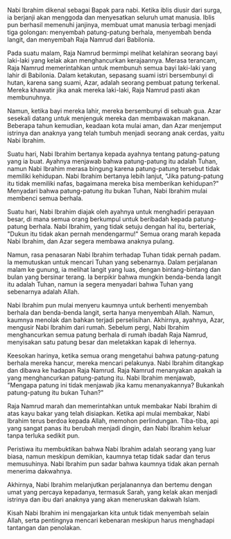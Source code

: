 Nabi Ibrahim dikenal sebagai Bapak para nabi. Ketika iblis diusir dari surga, ia berjanji akan menggoda dan menyesatkan seluruh umat manusia. Iblis pun berhasil memenuhi janjinya, membuat umat manusia terbagi menjadi tiga golongan: menyembah patung-patung berhala, menyembah benda langit, dan menyembah Raja Namrud dari Babilonia.

Pada suatu malam, Raja Namrud bermimpi melihat kelahiran seorang bayi laki-laki yang kelak akan menghancurkan kerajaannya. Merasa terancam, Raja Namrud memerintahkan untuk membunuh semua bayi laki-laki yang lahir di Babilonia. Dalam ketakutan, sepasang suami istri bersembunyi di hutan, karena sang suami, Azar, adalah seorang pembuat patung terkenal. Mereka khawatir jika anak mereka laki-laki, Raja Namrud pasti akan membunuhnya.

Namun, ketika bayi mereka lahir, mereka bersembunyi di sebuah gua. Azar sesekali datang untuk menjenguk mereka dan membawakan makanan. Beberapa tahun kemudian, keadaan kota mulai aman, dan Azar menjemput istrinya dan anaknya yang telah tumbuh menjadi seorang anak cerdas, yaitu Nabi Ibrahim.

Suatu hari, Nabi Ibrahim bertanya kepada ayahnya tentang patung-patung yang ia buat. Ayahnya menjawab bahwa patung-patung itu adalah Tuhan, namun Nabi Ibrahim merasa bingung karena patung-patung tersebut tidak memiliki kehidupan. Nabi Ibrahim bertanya lebih lanjut, "Jika patung-patung itu tidak memiliki nafas, bagaimana mereka bisa memberikan kehidupan?" Menyadari bahwa patung-patung itu bukan Tuhan, Nabi Ibrahim mulai membenci semua berhala.

Suatu hari, Nabi Ibrahim diajak oleh ayahnya untuk menghadiri perayaan besar, di mana semua orang berkumpul untuk beribadah kepada patung-patung berhala. Nabi Ibrahim, yang tidak setuju dengan hal itu, berteriak, "Dukun itu tidak akan pernah mendengarmu!" Semua orang marah kepada Nabi Ibrahim, dan Azar segera membawa anaknya pulang.

Namun, rasa penasaran Nabi Ibrahim terhadap Tuhan tidak pernah padam. Ia memutuskan untuk mencari Tuhan yang sebenarnya. Dalam perjalanan malam ke gunung, ia melihat langit yang luas, dengan bintang-bintang dan bulan yang bersinar terang. Ia berpikir bahwa mungkin benda-benda langit itu adalah Tuhan, namun ia segera menyadari bahwa Tuhan yang sebenarnya adalah Allah.

Nabi Ibrahim pun mulai menyeru kaumnya untuk berhenti menyembah berhala dan benda-benda langit, serta hanya menyembah Allah. Namun, kaumnya menolak dan bahkan terjadi perselisihan. Akhirnya, ayahnya, Azar, mengusir Nabi Ibrahim dari rumah. Sebelum pergi, Nabi Ibrahim menghancurkan semua patung berhala di rumah ibadah Raja Namrud, menyisakan satu patung besar dan meletakkan kapak di lehernya.

Keesokan harinya, ketika semua orang mengetahui bahwa patung-patung berhala mereka hancur, mereka mencari pelakunya. Nabi Ibrahim ditangkap dan dibawa ke hadapan Raja Namrud. Raja Namrud menanyakan apakah ia yang menghancurkan patung-patung itu. Nabi Ibrahim menjawab, "Mengapa patung ini tidak menjawab jika kamu menanyakannya? Bukankah patung-patung itu bukan Tuhan?"

Raja Namrud marah dan memerintahkan untuk membakar Nabi Ibrahim di atas kayu bakar yang telah disiapkan. Ketika api mulai membakar, Nabi Ibrahim terus berdoa kepada Allah, memohon perlindungan. Tiba-tiba, api yang sangat panas itu berubah menjadi dingin, dan Nabi Ibrahim keluar tanpa terluka sedikit pun.

Peristiwa itu membuktikan bahwa Nabi Ibrahim adalah seorang yang luar biasa, namun meskipun demikian, kaumnya tetap tidak sadar dan terus memusuhinya. Nabi Ibrahim pun sadar bahwa kaumnya tidak akan pernah menerima dakwahnya.

Akhirnya, Nabi Ibrahim melanjutkan perjalanannya dan bertemu dengan umat yang percaya kepadanya, termasuk Sarah, yang kelak akan menjadi istrinya dan ibu dari anaknya yang akan meneruskan dakwah Islam.

Kisah Nabi Ibrahim ini mengajarkan kita untuk tidak menyembah selain Allah, serta pentingnya mencari kebenaran meskipun harus menghadapi tantangan dan penolakan.
